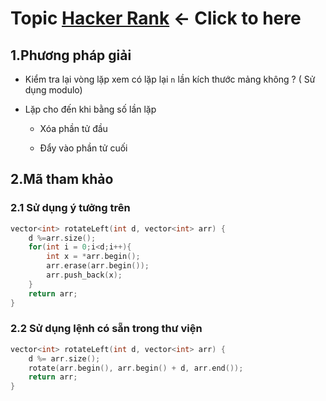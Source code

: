 # Topic [Hacker Rank](https://www.hackerrank.com/challenges/array-left-rotation/problem?isFullScreen=true) <- Click to here

## 1.Phương pháp giải

- Kiểm tra lại vòng lặp xem có lặp lại `n` lần kích thước mảng không ? ( Sử dụng modulo)

- Lặp cho đến khi bằng số lần lặp
  
  - Xóa phần tử đầu
  
  - Đẩy vào phần tử cuối

## 2.Mã tham khảo

### 2.1 Sử dụng ý tưởng trên

```cpp
vector<int> rotateLeft(int d, vector<int> arr) {
    d %=arr.size();
    for(int i = 0;i<d;i++){
        int x = *arr.begin();
        arr.erase(arr.begin());
        arr.push_back(x);
    }
    return arr;
}
```

### 2.2 Sử dụng lệnh có sẵn trong thư viện

```cpp
vector<int> rotateLeft(int d, vector<int> arr) {
    d %= arr.size();
    rotate(arr.begin(), arr.begin() + d, arr.end());
    return arr;
}
```


